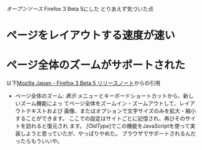 *オープンソース* Firefox 3 Beta 5にした
とりあえず気づいた点
# ページをレイアウトする速度が速い
# ページ全体のズームがサポートされた
以下[Mozilla Japan - Firefox 3 Beta 5 リリースノート](http://www.mozilla-japan.org/products/firefox/3.0b5/releasenotes/)からの引用
 - ページ全体のズーム:
  *表示* メニューとキーボードショートカットから、新しいズーム機能によっ
  てページ全体をズームイン・ズームアウトして、レイアウトテキストおよび
  画像、またはオプションで文字サイズのみを拡大・縮小することができます。
  ここでの設定はサイトごとに記憶され、再びそのサイトを訪れると復元され
  ます。
*[OldType*]でこの機能をJavaScriptを使って実装しようと思っていたが、やっぱりやめた。
ブラウザでサポートされるんだったらもういいや。
